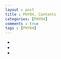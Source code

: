 ```yaml
---
layout : post
title : PHY04, Contents
categories: [PHY04]
comments : true
tags : [PHY04]
---
```


- <a href='' class='jb-medium'></a>
- <a href='' class='jb-medium'></a>
- <a href='' class='jb-medium'></a>
